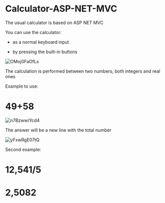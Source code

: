 # Calculator-ASP-NET-MVC
The usual calculator is based on ASP NET MVC

<p>You can use the calculator:</p>
<ul>
<li>
<p>as a normal keyboard input</p></li>
<li>
<p>by pressing the built-in buttons</p></li>
</ul>

![OMoj0FaOfLs](https://user-images.githubusercontent.com/64326994/131696787-a74dde81-08a7-44da-b52c-1192c406e4b8.jpg)

<p>The calculation is performed between two numbers, both integers and real ones</p>
<p>Example to use:</p><h1>49+58</h1>

![n7BzwwiYcd4](https://user-images.githubusercontent.com/64326994/131697008-af1998b1-2287-4ec0-887f-e8d5aee665c2.jpg)


<p>The answer will be a new line with the total number</p>

![yFxwRgE07tQ](https://user-images.githubusercontent.com/64326994/131697243-aec89e5d-e084-4637-a4e7-613f438fa394.jpg)


<p>Second example:</p>
<h1>12,541/5</h1>
<h1>2,5082</h1>
